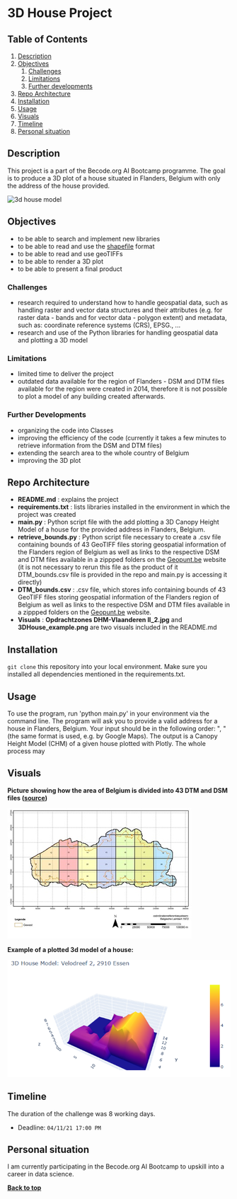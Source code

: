 # 3D House Project
## Table of Contents
1. [Description](#description)
1. [Objectives](#objectives)
	1. [Challenges](#challenges)
	2. [Limitations](#limitations)
	3. [Further developments](#further-developments)
1. [Repo Architecture](#repo-architecture)
1. [Installation](#installation)
1. [Usage](#usage)
1. [Visuals](#visuals)
1. [Timeline](#timeline)
1. [Personal situation](#personal-situation)

## Description
This project is a part of the Becode.org AI Bootcamp programme. The goal is to produce a 3D plot of a house situated in Flanders, Belgium with only the address of the house provided.

![3d house model](https://media.istockphoto.com/photos/yellow-house-on-white-background-picture-id1288550827?k=20&m=1288550827&s=612x612&w=0&h=AuvniCc5aIn8OtwuaKdq4PQWe-1RT1v-m68JmtGwluQ=)

## Objectives

- to be able to search and implement new libraries
- to be able to read and use the [shapefile](https://en.wikipedia.org/wiki/Shapefile) format
- to be able to read and use geoTIFFs
- to be able to render a 3D plot
- to be able to present a final product

### Challenges

* research required to understand how to handle geospatial data, such as handling raster and vector data structures and their attributes (e.g. for raster data - bands and for vector data - polygon extent) and metadata, such as: coordinate reference systems (CRS), EPSG., ...
* research and use of the Python libraries for handling geospatial data and plotting a 3D model

### Limitations
* limited time to deliver the project
* outdated data available for the region of Flanders - DSM and DTM files available for the region were created in 2014, therefore it is not possible to plot a model of any building created afterwards. 

### Further Developments
* organizing the code into Classes
* improving the efficiency of the code (currently it takes a few minutes to retrieve information from the DSM and DTM files)
* extending the search area to the whole country of Belgium
* improving the 3D plot

## Repo Architecture

* **README.md**          : explains the project
* **requirements.txt**   : lists libraries installed in the environment in which the project was created 
* **main.py**            : Python script file with the add plotting a 3D Canopy Height Model of a house for the provided address in Flanders, Belgium.
* **retrieve_bounds.py** : Python script file necessary to create a .csv file containing bounds of 43 GeoTIFF files storing geospatial information of the Flanders region of Belgium as well as links to the respective DSM and DTM files available in a zippped folders on the [Geopunt.be](https://www.geopunt.be/) website (it is not necessary to rerun this file as the product of it DTM_bounds.csv file is provided in the repo and main.py is accessing it directly)
* **DTM_bounds.csv**     : .csv file, which stores info containing bounds of 43 GeoTIFF files storing geospatial information of the Flanders region of Belgium as well as links to the respective DSM and DTM files available in a zippped folders on the [Geopunt.be](https://www.geopunt.be/) website.
* **Visuals**            : **Opdrachtzones DHM-Vlaanderen II_2.jpg** and **3DHouse_example.png** are two visuals included in the README.md

## Installation

`git clone` this repository into your local environment. Make sure you installed all dependencies mentioned in the requirements.txt.

## Usage

To use the program, run 'python main.py' in your environment via the command line. The program will ask you to provide a valid address for a house in Flanders, Belgium. Your input should be in the following order: "<street><house number>, <postcode><municipality>" (the same format is used, e.g. by Google Maps). The output is a Canopy Height Model (CHM) of a given house plotted with Plotly. The whole process may 


## Visuals
**Picture showing how the area of Belgium is divided into 43 DTM and DSM files ([source](https://overheid.vlaanderen.be/dhm-digitaal-hoogtemodel-vlaanderen-ii))**
	
![DTM and DSM](https://github.com/kpranke/3D_houses/blob/main/Opdrachtzones%20DHM-Vlaanderen%20II_2.jpg)	
	
**Example of a plotted 3d model of a house:** 

![3d house model example](https://github.com/kpranke/3D_houses/blob/main/3DHouse_example.png)

## Timeline

The duration of the challenge was 8 working days.

- Deadline: `04/11/21 17:00 PM`

## Personal situation

I am currently participating in the Becode.org AI Bootcamp to upskill into a career in data science.

**[Back to top](#table-of-contents)**
